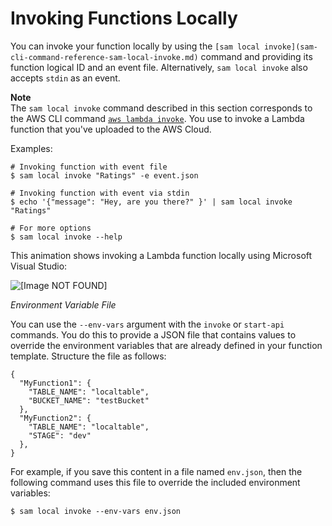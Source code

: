 # Invoking Functions Locally<a name="serverless-sam-cli-using-invoke"></a>

You can invoke your function locally by using the `[sam local invoke](sam-cli-command-reference-sam-local-invoke.md)` command and providing its function logical ID and an event file\. Alternatively, `sam local invoke` also accepts `stdin` as an event\.

**Note**  
The `sam local invoke` command described in this section corresponds to the AWS CLI command [ `aws lambda invoke`](https://docs.aws.amazon.com/lambda/latest/dg/API_Invoke.html)\. You use to invoke a Lambda function that you've uploaded to the AWS Cloud\.

Examples:

```
# Invoking function with event file
$ sam local invoke "Ratings" -e event.json

# Invoking function with event via stdin
$ echo '{"message": "Hey, are you there?" }' | sam local invoke "Ratings"

# For more options
$ sam local invoke --help
```

This animation shows invoking a Lambda function locally using Microsoft Visual Studio:

![\[Image NOT FOUND\]](http://docs.aws.amazon.com/serverless-application-model/latest/developerguide/images/sam-invoke.gif)

*Environment Variable File*

You can use the `--env-vars` argument with the `invoke` or `start-api` commands\. You do this to provide a JSON file that contains values to override the environment variables that are already defined in your function template\. Structure the file as follows:

```
{
  "MyFunction1": {
    "TABLE_NAME": "localtable",
    "BUCKET_NAME": "testBucket"
  },
  "MyFunction2": {
    "TABLE_NAME": "localtable",
    "STAGE": "dev"
  },
}
```

For example, if you save this content in a file named `env.json`, then the following command uses this file to override the included environment variables:

```
$ sam local invoke --env-vars env.json
```